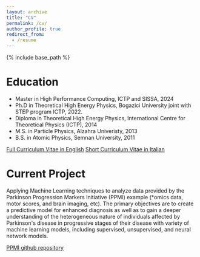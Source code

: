 ```yaml
---
layout: archive
title: "CV"
permalink: /cv/
author_profile: true
redirect_from:
  - /resume
---
```


{% include base_path %}

Education
======
* Master in High Performance Computing, ICTP and SISSA, 2024
* Ph.D in Theoretical High Energy Physics, Bogazici University joint with STEP program ICTP, 2022.
* Diploma in Theoretical High Energy Physics, International Centre for Theoretical Physics (ICTP), 2014
* M.S. in Particle Physics, Alzahra Univeristy, 2013
* B.S. in Atomic Physics, Semnan University, 2011

[Full Curriculum Vitae in English](https://www.dropbox.com/scl/fi/794707cpzq15dusz4ld06/CV.pdf?rlkey=hwfo8jwqmxz8v65xvvv8jgxqb&dl=0)
[Short Curriculum Vitae in Italian](https://www.dropbox.com/scl/fi/npiclffvp0fjd04xptg4n/cv-Zainab-Nazari-2024.pdf?rlkey=kfe5clk8nhrbynm0fynb4i1pt&st=94oldf25&dl=0)

Current Project 
======
 Applying Machine Learning techniques to analyze data provided by the Parkinson Progression Markers Initiative (PPMI) example (*omics data, motor scores, and brain imaging, etc). The primary objectives are to create a predictive model for enhanced diagnosis as well as to gain a deeper understanding of the heterogeneous nature of individuals affected by Parkinson's disease in progressive stages of their disease with variety of machine learning models, including supervised, unsupervised, and neural network models.

[PPMI github repository](https://github.com/zainabnazari/ppmi?tab=readme-ov-file)
 

